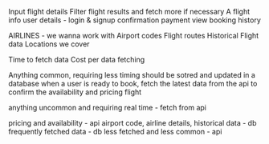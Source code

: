 Input flight details
Filter flight results and fetch more if necessary
A flight info
user details - login & signup
confirmation
payment
view booking history




AIRLINES - we wanna work with
Airport codes
Flight routes
Historical Flight data
Locations we cover


Time to fetch data
Cost per data fetching


Anything common, requiring less timing should be sotred and updated in a database
when a user is ready to book, fetch the latest data from the api to confirm the availability and pricing flight

anything uncommon and requiring real time - fetch from api


pricing and availability - api
airport code, airline details, historical data - db
frequently fetched data - db
less fetched and less common - api